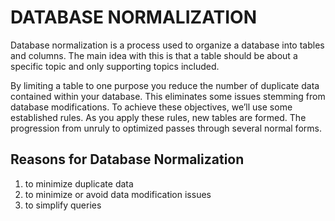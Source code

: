 # DATABASE NORMALIZATION

Database normalization is a process used to organize a database into tables and columns.  The main idea with this is that a table should be about a specific topic and only supporting topics included.

By limiting a table to one purpose you reduce the number of duplicate data contained within your database. This eliminates some issues stemming from database modifications.
To achieve these objectives, we’ll use some established rules. As you apply these rules, new tables are formed. The progression from unruly to optimized passes through several normal forms.

## Reasons for Database Normalization

1. to minimize duplicate data
1. to minimize or avoid data modification issues
1. to simplify queries
